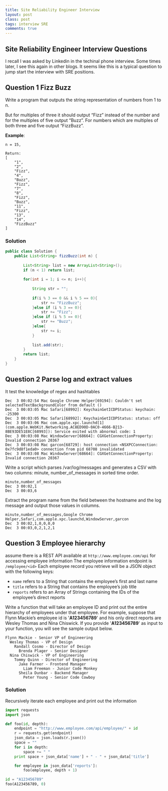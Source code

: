 ```yaml
---
title: Site Reliability Engineer Interview
layout: post
class: post
tags: interview SRE 
comments: true
---
```

## Site Reliability Engineer Interview Questions
I recall I was asked by Linkedin in the techinal phone interview. Some times later, I see this again in other blogs. It seems like this is a typical question to jump start the interview with SRE positions. 

## Question 1 Fizz Buzz
Write a program that outputs the string representation of numbers from 1 to n.

But for multiples of three it should output “Fizz” instead of the number and for the multiples of five output “Buzz”. For numbers which are multiples of both three and five output “FizzBuzz”.

**Example**:
```
n = 15,

Return:
[
    "1",
    "2",
    "Fizz",
    "4",
    "Buzz",
    "Fizz",
    "7",
    "8",
    "Fizz",
    "Buzz",
    "11",
    "Fizz",
    "13",
    "14",
    "FizzBuzz"
]
```

### Solution 
```java
public class Solution {
    public List<String> fizzBuzz(int n) {
        
        List<String> list = new ArrayList<String>();
        if (n < 1) return list;
        
        for(int i = 1; i <= n; i++){
            
            String str = "";
            
            if(i % 3 == 0 && i % 5 == 0){
                str += "FizzBuzz";
            }else if (i % 3 == 0){
                str += "Fizz";
            }else if (i % 5 == 0){
                str += "Buzz";
            }else{
                str += i;
            }
            
            list.add(str);
        }
        return list;
    }
}
```

## Question 2 Parse log and extract values 
It test the knowledge of regex and hashtables
```
Dec  3 00:02:54 Mac Google Chrome Helper[69194]: Couldn't set selectedTextBackgroundColor from default ()
Dec  3 00:03:05 Mac Safari[68992]: KeychainGetICDPStatus: keychain: -25300
Dec  3 00:03:05 Mac Safari[68992]: KeychainGetICDPStatus: status: off
Dec  3 00:03:06 Mac com.apple.xpc.launchd[1] (com.apple.WebKit.Networking.AC8ED90D-0AC0-4666-B213-8BE93DE51E8C[68993]): Service exited with abnormal code: 1
Dec  3 00:03:08 Mac WindowServer[68664]: CGXGetConnectionProperty: Invalid connection 20367
Dec  3 00:03:08 Mac garcon[68729]: host connection <NSXPCConnection: 0x7fc9d8f1eda0> connection from pid 68708 invalidated
Dec  3 00:03:08 Mac WindowServer[68664]: CGXGetConnectionProperty: Invalid connection 20367
```

Write a script which parses /var/log/messages and generates a CSV with two columns: minute, number_of_messages in sorted time order.
```
minute,number_of_messages
Dec  3 00:02,1
Dec  3 00:03,6
```
Extract the program name from the field between the hostname and the log message and output those values in columns.
```
minute,number_of_messages,Google Chrome Helper,Safari,com.apple.xpc.launchd,WindowServer,garcon
Dec  3 00:02,1,0,0,0,0
Dec  3 00:03,0,2,1,2,1
```

## Question 3 Employee hierarchy 
assume there is a REST API available at ```http://www.employee.com/api``` for accessing employee information The employee information endpoint is ```/employee/<id>``` Each employee record you retrieve will be a JSON object with the following keys:

* ```name``` refers to a String that contains the employee’s first and last name
* ```title``` refers to a String that contains the employee’s job title
* ```reports``` refers to an Array of Strings containing the IDs of the employee’s direct reports

Write a function that will take an employee ID and print out the entire hierarchy of employees under that employee. For example, suppose that Flynn Mackie’s employee id is '**A123456789**' and his only direct reports are Wesley Thomas and Nina Chiswick. If you provide '**A123456789**' as input to your function, you will see the sample output below.
```
Flynn Mackie - Senior VP of Engineering
  Wesley Thomas - VP of Design
    Randall Cosmo - Director of Design
      Brenda Plager - Senior Designer
  Nina Chiswick - VP of Engineering
    Tommy Quinn - Director of Engineering
      Jake Farmer - Frontend Manager
        Liam Freeman - Junior Code Monkey
      Sheila Dunbar - Backend Manager
        Peter Young - Senior Code Cowboy
```

### Solution 

Recursively iterate each employee and print out the information

```python
import requests
import json

def foo(id, depth):
    endpoint = "http://www.employee.com/api/employee/" + id 
    r = requests.get(endpoint)
    json_data = json.loads(r.json()) 
    space = ""
    for i in depth:
        space += " "
    print space + json_data['name'] + " - " + json_data['title']

    for employee in json_data['reports']:
        foo(employee, depth + 1)

id = "A123456789"
foo(A123456789, 0)
```

